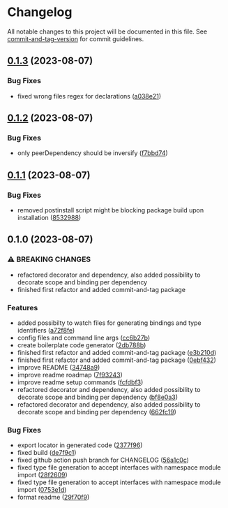 # Changelog

All notable changes to this project will be documented in this file. See [commit-and-tag-version](https://github.com/absolute-version/commit-and-tag-version) for commit guidelines.

## [0.1.3](https://github.com/mrmilu/inversify-generator/compare/v0.1.2...v0.1.3) (2023-08-07)

### Bug Fixes

- fixed wrong files regex for declarations ([a038e21](https://github.com/mrmilu/inversify-generator/commit/a038e21a07e284aa2d1d81e40eaeff0a806de2cb))

## [0.1.2](https://github.com/mrmilu/inversify-generator/compare/v0.1.1...v0.1.2) (2023-08-07)

### Bug Fixes

- only peerDependency should be inversify ([f7bbd74](https://github.com/mrmilu/inversify-generator/commit/f7bbd747359febf25dddeb0596e4612a1e940082))

## [0.1.1](https://github.com/mrmilu/inversify-generator/compare/v0.1.0...v0.1.1) (2023-08-07)

### Bug Fixes

- removed postinstall script might be blocking package build upon installation ([8532988](https://github.com/mrmilu/inversify-generator/commit/8532988c7d93f4a83890d49813bfb5f9b04f77fa))

## 0.1.0 (2023-08-07)

### ⚠ BREAKING CHANGES

- refactored decorator and dependency, also added possibility to decorate scope and binding per dependency
- finished first refactor and added commit-and-tag package

### Features

- added possibilty to watch files for generating bindings and type identifiers ([a72f8fe](https://github.com/mrmilu/inversify-generator/commit/a72f8febd445fa1cdd94055269f49fb9d62d6967))
- config files and command line args ([cc6b27b](https://github.com/mrmilu/inversify-generator/commit/cc6b27b888f9841d7bea90b076edf3ae95d5caf6))
- create boilerplate code generator ([2db788b](https://github.com/mrmilu/inversify-generator/commit/2db788b8f95aa96f5bfe94d6528ddf88b413f73c))
- finished first refactor and added commit-and-tag package ([e3b210d](https://github.com/mrmilu/inversify-generator/commit/e3b210d9d2c4d7cadef805d6d30aafb85f7acd75))
- finished first refactor and added commit-and-tag package ([0ebf432](https://github.com/mrmilu/inversify-generator/commit/0ebf4322388df5f413433978c0017920530fef8d))
- improve README ([34748a9](https://github.com/mrmilu/inversify-generator/commit/34748a99236d922e8364d464c5cb00e4e4b68271))
- improve readme roadmap ([7f93243](https://github.com/mrmilu/inversify-generator/commit/7f9324394b30f68372cfa808b9e7c72d163eb8c5))
- improve readme setup commands ([fcfdbf3](https://github.com/mrmilu/inversify-generator/commit/fcfdbf314ed21e6c46bb670e756fa7e66dafc443))
- refactored decorator and dependency, also added possibility to decorate scope and binding per dependency ([bf8e0a3](https://github.com/mrmilu/inversify-generator/commit/bf8e0a3246b95fac72241f3045820f2920448ee8))
- refactored decorator and dependency, also added possibility to decorate scope and binding per dependency ([662fc19](https://github.com/mrmilu/inversify-generator/commit/662fc198986cffa26399cb1c4edbd4cbe0211b28))

### Bug Fixes

- export locator in generated code ([2377f96](https://github.com/mrmilu/inversify-generator/commit/2377f9646580c7057a5220095222a9aebab9818e))
- fixed build ([de7f9c1](https://github.com/mrmilu/inversify-generator/commit/de7f9c143567c5f567c5e90562cf8fecbef40169))
- fixed github action push branch for CHANGELOG ([56a1c0c](https://github.com/mrmilu/inversify-generator/commit/56a1c0c767f45648d3517fc7196ba649ec1dd3b8))
- fixed type file generation to accept interfaces with namespace module import ([28f2609](https://github.com/mrmilu/inversify-generator/commit/28f2609a71dff4b3fabd888e321740001f3c938c))
- fixed type file generation to accept interfaces with namespace module import ([0753e1d](https://github.com/mrmilu/inversify-generator/commit/0753e1dafc22bc0b68dd684654800766019ab8aa))
- format readme ([29f70f9](https://github.com/mrmilu/inversify-generator/commit/29f70f9034d0a762f6aadca77b09fabdbafc3661))
